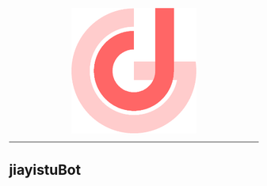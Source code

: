 <div class="logo" align="center">
    <img width="50%" src="./docs/logo.png" alt="logo" >
</div>


-----

# jiayistuBot
